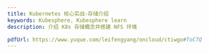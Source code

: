 ```yaml
---
title: Kubernetes 核心实战-存储介绍
keywords: Kubesphere, Kubesphere learn
description: 介绍 K8s 存储概念并搭建 NFS 环境

pdfUrl: https://www.yuque.com/leifengyang/oncloud/ctiwgo#ToC7Q
---
```

